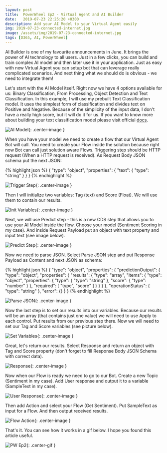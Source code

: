 ```yaml
---
layout: post
title:  PowerWheel Ep2 - Virtual Agent and AI Builder
date:   2019-07-23 22:25:20 +0300
description: Add your AI Model to your Virtual Agent easily
img: 2019-07-23-connected-internet.jpg
image: /assets/img/2019-07-23-connected-internet.jpg
tags: [D365, AI, PowerWheel]
---
```


AI Builder is one of my favourite announcements in June. It brings the power of AI technology to all users. Just in a few clicks, you can build and train complex AI model and then later use it in your application. Just as easy with new Virtual Agent you can setup bot that can leverage really complicated scenarios. And next thing what we should do is obvious - we need to integrate them!

Let's start with the AI Model itself. Right now we have 4 options available for us: Binary Classification, From Processing, Object Detection and Text Classification. In this example, I will use my prebuilt Text Classification model. It uses the simplest form of classification and divides text on Positive and Negative. Because of the simplicity of the input data, I don't have a really high score, but it will do it for us. If you want to know more about building your text classification model please visit official [docs][model-docs].

![AI Model]({{site.baseurl}}/assets/img/2019-07-23-ai-model.jpg){: .center-image }

When you have your model we need to create a flow that our Virtual Agent Bot will call. You need to create your Flow inside the solution because right now Bot can call just solution aware Flows. Triggering step should be HTTP request (When a HTTP request is received). As Request Body JSON schema put the next JSON:

{% highlight json %}
{
    "type": "object",
    "properties": {
        "text": {
            "type": "string"
        }
    }
}
{% endhighlight %}

![Trigger Step]({{site.baseurl}}/assets/img/2019-07-23-flow-trigger-step.jpg){: .center-image }

Then I will initialize two variables: Tag (text) and Score (Float). We will use them to contain our results.

![Init Variables]({{site.baseurl}}/assets/img/2019-07-23-init-variable.jpg){: .center-image }

Next, we will use Predict step - this is a new CDS step that allows you to use your AI Model inside the flow. Choose your model (Sentiment Scoring in my case). And inside Request Payload put an object with text property and input text (see image below).

![Predict Step]({{site.baseurl}}/assets/img/2019-07-23-predict-step.jpg){: .center-image }

Now we need to parse JSON. Select Parse JSON step and put Response Payload as Content and next JSON as schema:

{% highlight json %}
{
    "type": "object",
    "properties": {
        "predictionOutput": {
            "type": "object",
            "properties": {
                "results": {
                    "type": "array",
                    "items": {
                        "type": "object",
                        "properties": {
                            "type": {
                                "type": "string"
                            },
                            "score": {
                                "type": "number"
                            }
                        },
                        "required": [
                            "type",
                            "score"
                        ]
                    }
                }
            }
        },
        "operationStatus": {
            "type": "string"
        },
        "error": {}
    }
}
{% endhighlight %}

![Parse JSON]({{site.baseurl}}/assets/img/2019-07-23-parse-json.jpg){: .center-image }

Now the last step is to set our results into our variables. Because our results will be an array (that contains just one value) we will need to use Apply to each control. Put results from our previous step there. Now we will need to set our Tag and Score variables (see picture below).

![Set Variables]({{site.baseurl}}/assets/img/2019-07-23-set-variables.jpg){: .center-image }

Great, let's return our results. Select Response and return an object with Tag and Score property (don't forget to fill Response Body JSON Schema with correct data).

![Response]({{site.baseurl}}/assets/img/2019-07-23-response.jpg){: .center-image }

Now when our Flow is ready we need to go to our Bot. Create a new Topic (Sentiment in my case). Add User response and output it to a variable (SampleText in my case).

![User Response]({{site.baseurl}}/assets/img/2019-07-23-user-response.jpg){: .center-image }

Then add Action and select your Flow (Get Sentiment). Put SampleText as input for a Flow. And then output received results.

![Flow Action]({{site.baseurl}}/assets/img/2019-07-23-flow-action.jpg){: .center-image }

That's it. You can see how it works in a gif below. I hope you found this article useful.

![PW Ep2]({{site.baseurl}}/assets/videos/pw-ep2.gif){: .center-gif }

[model-docs]: https://docs.microsoft.com/en-us/ai-builder/text-classification-overview
